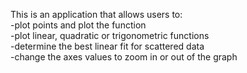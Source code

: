 This is an application that allows users to: </br>
-plot points and plot the function</br>
-plot linear, quadratic or trigonometric functions</br>
-determine the best linear fit for scattered data</br>
-change the axes values to zoom in or out of the graph</br>
